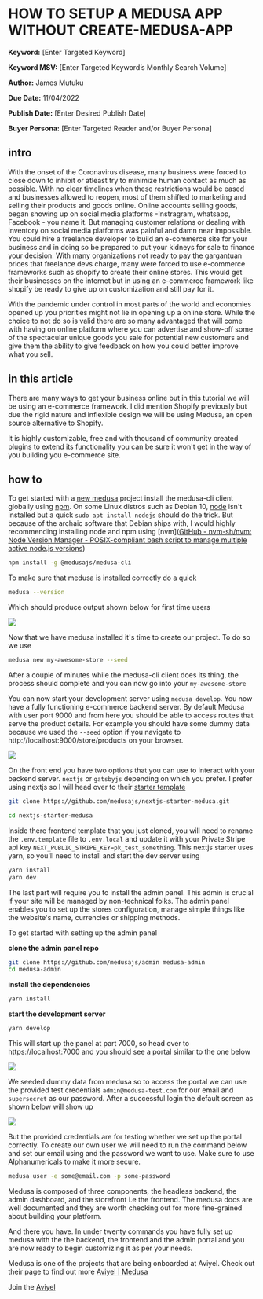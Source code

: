 # HOW TO SETUP A MEDUSA APP WITHOUT CREATE-MEDUSA-APP

**Keyword:** [Enter Targeted Keyword]

**Keyword MSV:** [Enter Targeted Keyword’s Monthly Search Volume]

**Author:** James Mutuku

**Due Date:** 11/04/2022

**Publish Date:** [Enter Desired Publish Date]

**Buyer Persona:** [Enter Targeted Reader and/or Buyer Persona]

## intro

With the onset of the Coronavirus disease, many business were forced to close down to inhibit or atleast try to minimize human contact as much as possible. With no clear timelines when these restrictions would be eased and businesses allowed to reopen, most of them shifted to marketing and selling their products and goods online. Online accounts selling goods, began showing up on social media platforms -Instragram, whatsapp, Facebook - you name it. But managing customer relations or dealing with inventory on social media platforms was painful and damn near impossible. You could hire a freelance developer to build an e-commerce site for your business and in doing so be prepared to put your kidneys for sale to finance your decision. With many organizations not ready to pay the gargantuan prices that freelance devs charge, many were forced to use e-commerce frameworks such as shopify to create their online stores. This would get their businesses on the internet but in using an e-commerce framework like shopify be ready to give up on customization and still pay for it.

With the pandemic under control in most parts of the world and economies opened up you priorities might not lie in opening up a online store. While the choice to not do so is valid there are so many advantaged that will come with having on online platform where you can advertise and show-off some of the spectacular unique goods you sale for potential new customers and give them the ability to give feedback on how you could better improve what you sell. 

## in this article

There are many ways to get your business online but in this tutorial we will be using an e-commerce framework. I did mention Shopify previously but due the rigid nature and inflexible design we will be using Medusa, an open source alternative to Shopify.

It is highly customizable, free and with thousand of community created plugins to extend its functionality you can be sure it won't get in the way of you building you e-commerce site. 

## how to

To get started with a [new medusa](https://docs.medusajs.com/quickstart/quick-start/) project install the medusa-cli client globally using [npm](https://docs.npmjs.com/cli/v8). On some Linux distros such as Debian 10, [node]([Node.js](https://nodejs.org/en/)) isn't installed but a quick `sudo apt install nodejs` should do the trick. But because of the archaic software that Debian ships with, I would highly recommending installing node and npm using [nvm]([GitHub - nvm-sh/nvm: Node Version Manager - POSIX-compliant bash script to manage multiple active node.js versions](https://github.com/nvm-sh/nvm))  

```bash
npm install -g @medusajs/medusa-cli
```

To make sure that medusa is installed correctly do a quick 

```bash
medusa --version
```

Which should produce output shown below for first time users 

![](/home/jimii/Documents/webcode/jimii/static/setting-up-medussa/medusa-cli-first.jpg)

Now that we have medusa installed it's time to create our project. To do so we use

```bash
medusa new my-awesome-store --seed
```

After a couple of minutes while the medusa-cli client does its thing, the process should complete and you can now go into your `my-awesome-store` 

You can now start your development server using `medusa develop`. You now have a fully functioning e-commerce backend server. By default Medusa with user port 9000 and from here you should be able to access routes that serve the product details. For example you should have some dummy data because we used the `--seed` option if you navigate to http://localhost:9000/store/products on your browser.

![](/home/jimii/Documents/webcode/jimii/static/setting-up-medussa/sampleMedusaData.png)



On the front end you have two options that you can use to interact with your backend server. `nextjs` or `gatsbyjs` depending on which you prefer. I prefer using nextjs so I will head over to their [starter template](https://github.com/medusajs/nextjs-starter-medusa)

```bash
git clone https://github.com/medusajs/nextjs-starter-medusa.git

cd nextjs-starter-medusa
```

Inside there frontend template that you just cloned, you will need to rename the `.env.template` file to `.env.local` and update it with your Private Stripe api key `NEXT_PUBLIC_STRIPE_KEY=pk_test_something`. This nextjs starter uses yarn, so you'll need to install and start the dev server using 

```bash
yarn install
yarn dev 
```

The last part will require you to install the admin panel. This admin is crucial if your site will be managed by non-technical folks. The admin panel enables you to set up the stores configuration, manage simple things like the website's name, currencies or shipping methods. 



To get started with setting up the admin panel 

**clone the admin panel repo**

```bash
git clone https://github.com/medusajs/admin medusa-admin
cd medusa-admin
```

**install the dependencies**

```bash
yarn install
```

**start the development server**

```bash
yarn develop
```

This will start up the panel at part 7000, so head over to https://localhost:7000 and you should see a portal similar to the one below

![](/home/jimii/Documents/webcode/jimii/static/setting-up-medussa/medusaAdminPortal.jpg)

We seeded dummy data from medusa so to access the portal we can use the provided test credentials `admin@medusa-test.com` for our email and `supersecret` as our password. After a successful login the default screen as shown below will show up

![](/home/jimii/Documents/webcode/jimii/static/setting-up-medussa/medusaAdminLanding.jpg)

But the provided credentials are for testing whether we set up the portal correctly. To create our own user we will need to run the command below and set our email using and the password we want to use. Make sure to use Alphanumericals to make it more secure.

```bash
medusa user -e some@email.com -p some-password
```

Medusa is composed of three components, the headless backend, the admin dashboard, and the storefront i.e the frontend. The medusa docs are well documented and they are worth checking out for more fine-grained about building your platform.



And there you have. In under twenty commands you have fully set up medusa with the the backend, the frontend and the admin portal and you are now ready to begin customizing it as per your needs.

Medusa is one of the projects that are being onboarded at Aviyel. Check out their page to find out more [Aviyel | Medusa](https://aviyel.com/projects/10/medusa)



Join the [Aviyel]([Aviyel](https://discord.com/invite/sdxNdbANeX))
